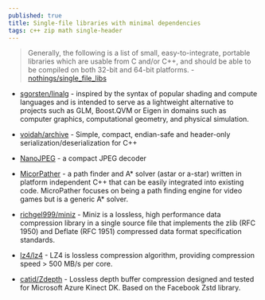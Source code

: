 ```yaml
---
published: true
title: Single-file libraries with minimal dependencies
tags: c++ zip math single-header
---
```

> Generally, the following is a list of small, easy-to-integrate, portable libraries which are usable from C and/or C++, and should be able to be compiled on both 32-bit and 64-bit platforms. - [nothings/single_file_libs](https://github.com/nothings/single_file_libs)

- [sgorsten/linalg](https://github.com/sgorsten/linalg#matrices) - inspired by the syntax of popular shading and compute languages and is intended to serve as a lightweight alternative to projects such as GLM, Boost.QVM or Eigen in domains such as computer graphics, computational geometry, and physical simulation.

- [voidah/archive](https://github.com/voidah/archive) - Simple, compact, endian-safe and header-only serialization/deserialization for C++

- [NanoJPEG](https://keyj.emphy.de/nanojpeg/) - a compact JPEG decoder

- [MicorPather](http://www.grinninglizard.com/MicroPather/) - a path finder and A* solver (astar or a-star) written in platform independent C++ that can be easily integrated into existing code. MicroPather focuses on being a path finding engine for video games but is a generic A* solver.

- [richgel999/miniz](https://github.com/richgel999/miniz) - Miniz is a lossless, high performance data compression library in a single source file that implements the zlib (RFC 1950) and Deflate (RFC 1951) compressed data format specification standards.

- [lz4/lz4](https://github.com/lz4/lz4) - LZ4 is lossless compression algorithm, providing compression speed > 500 MB/s per core.

- [catid/Zdepth](https://github.com/catid/Zdepth) - Lossless depth buffer compression designed and tested for Microsoft Azure Kinect DK. Based on the Facebook Zstd library.
